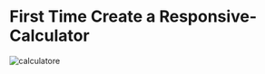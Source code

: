 <h1>First Time Create a Responsive- Calculator</h1>

![calculatore](https://github.com/Siddiquiweb/Responsive-Calculator/assets/157453608/a04d5ce5-fa91-468a-87de-e1b50219fb77)
